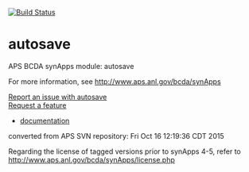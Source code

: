 [![Build Status](https://travis-ci.org/epics-modules/autosave.svg?branch=master)](https://travis-ci.org/epics-modules/autosave)

# autosave
APS BCDA synApps module: autosave

For more information, see
   http://www.aps.anl.gov/bcda/synApps

[Report an issue with autosave](https://github.com/epics-modules/autosave/issues/new?title=%20ISSUE%20NAME%20HERE&body=**Describe%20the%20issue**%0A%0A**Steps%20to%20reproduce**%0A1.%20Step%20one%0A2.%20Step%20two%0A3.%20Step%20three%0A%0A**Expected%20behaivour**%0A%0A**Actual%20behaviour**%0A%0A**Build%20Environment**%0AArchitecture:%0AEpics%20Base%20Version:%0ADependent%20Module%20Versions:&labels=bug)  
[Request a feature](https://github.com/epics-modules/autosave/issues/new?title=%20FEATURE%20SHORT%20DESCRIPTION&body=**Feature%20Long%20Description**%0A%0A**Why%20should%20this%20be%20added?**%0A&labels=enhancement)

* [documentation](https://github.com/epics-modules/autosave/blob/master/documentation/README.md)


converted from APS SVN repository: Fri Oct 16 12:19:36 CDT 2015

Regarding the license of tagged versions prior to synApps 4-5, 
refer to http://www.aps.anl.gov/bcda/synApps/license.php
